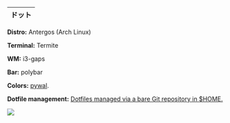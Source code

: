 ドット | 
------------|

**Distro:** Antergos (Arch Linux)

**Terminal:** Termite

**WM:** i3-gaps

**Bar:** polybar

**Colors:** [pywal](https://github.com/dylanaraps/pywal/).

**Dotfile management:** [Dotfiles managed via a bare Git repository in $HOME.](https://developer.atlassian.com/blog/2016/02/best-way-to-store-dotfiles-git-bare-repo/)

![](https://i.imgur.com/k8t2WzF.png)
